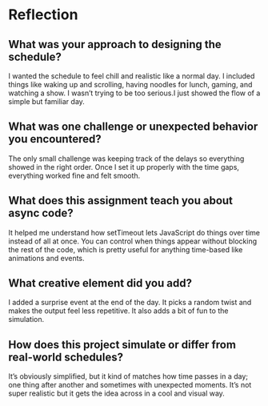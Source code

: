 # Reflection

## What was your approach to designing the schedule?
I wanted the schedule to feel chill and realistic like a normal day. I included things like waking up and scrolling, having noodles for lunch, gaming, and watching a show. I wasn’t trying to be too serious.I just showed the flow of a simple but familiar day.

## What was one challenge or unexpected behavior you encountered?
The only small challenge was keeping track of the delays so everything showed in the right order. Once I set it up properly with the time gaps, everything worked fine and felt smooth.

## What does this assignment teach you about async code?
It helped me understand how setTimeout lets JavaScript do things over time instead of all at once. You can control when things appear without blocking the rest of the code, which is pretty useful for anything time-based like animations and events.

## What creative element did you add?
I added a surprise event at the end of the day. It picks a random twist and makes the output feel less repetitive. It also adds a bit of fun to the simulation.

## How does this project simulate or differ from real-world schedules?
It’s obviously simplified, but it kind of matches how time passes in a day; one thing after another and sometimes with unexpected moments. It’s not super realistic but it gets the idea across in a cool and visual way.

